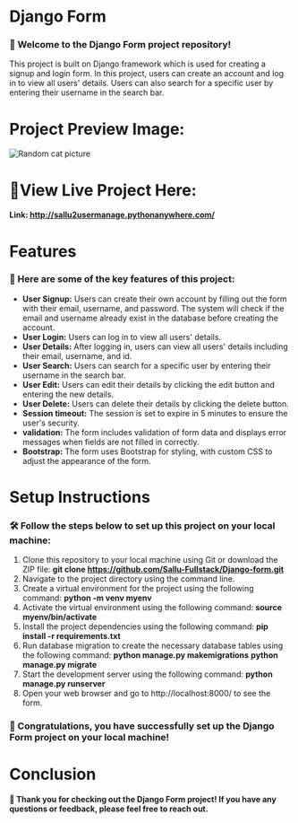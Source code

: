 # Django Form
### 👋 Welcome to the Django Form project repository!
This project is built on Django framework which is used for creating a signup and login form. In this project, users can create an account and log in to view all users' details. Users can also search for a specific user by entering their username in the search bar.

# Project Preview Image:
<img src="https://cataas.com/cat" alt="Random cat picture" />

# 🎉View Live Project Here:
**Link: http://sallu2usermanage.pythonanywhere.com/**

# Features
### 🚀 Here are some of the key features of this project:
* **User Signup:** Users can create their own account by filling out the form with their email, username, and password. The system will check if the email and username already exist in the database before creating the account.
* **User Login:** Users can log in to view all users' details.
* **User Details:** After logging in, users can view all users' details including their email, username, and id.
* **User Search:** Users can search for a specific user by entering their username in the search bar.
* **User Edit:** Users can edit their details by clicking the edit button and entering the new details.
* **User Delete:** Users can delete their details by clicking the delete button.
* **Session timeout:** The session is set to expire in 5 minutes to ensure the user's security.
* **validation:** The form includes validation of form data and displays error messages when fields are not filled in correctly.
* **Bootstrap:** The form uses Bootstrap for styling, with custom CSS to adjust the appearance of the form.

# Setup Instructions
### 🛠️ Follow the steps below to set up this project on your local machine:
1. Clone this repository to your local machine using Git or download the ZIP file: **git clone https://github.com/Sallu-Fullstack/Django-form.git**
2. Navigate to the project directory using the command line.
3. Create a virtual environment for the project using the following command:
  **python -m venv myenv**
4. Activate the virtual environment using the following command:
  **source myenv/bin/activate**
5. Install the project dependencies using the following command:
  **pip install -r requirements.txt**
6. Run database migration to create the necessary database tables using the following command:
  **python manage.py makemigrations**
  **python manage.py migrate**
7. Start the development server using the following command:
  **python manage.py runserver**
8. Open your web browser and go to http://localhost:8000/ to see the form.
### 🎉 Congratulations, you have successfully set up the Django Form project on your local machine!

# Conclusion
**👏 Thank you for checking out the Django Form project! If you have any questions or feedback, please feel free to reach out.**
